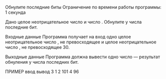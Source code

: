 Обнулите последние биты
Ограничение по времени работы программы: 1 секунда

Дано целое неотрицательное число  и число . Обнулите у числа  последние  бит.

Входные данные
Программа получает на вход одно целое неотрицательное число , не превосходящее  и целое неотрицательное число , не превосходящее 30.

Выходные данные
Программа должна вывести одно число — результат обнуления у числа  последних  бит.

ПРИМЕР
ввод	вывод
3
1
2
101
4
96
